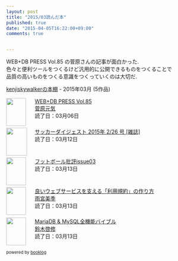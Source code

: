 ```yaml
---
layout: post
title: "2015/03読んだ本"
published: true
date: "2015-04-05T16:22:00+09:00"
comments: true


---
```


WEB+DB PRESS Vol.85 の菅原さんの記事が面白かった.  
色々と便利ツールをつくるけど汎用的に公開できるものをつくることで  
品質の高いものをつくる意識をつくっていくのは大切だ.

<div style="margin-bottom:15px;"><a href="http://booklog.jp/users/kenjiskywalker" target="_blank">kenjiskywalkerの本棚</a> - 2015年03月 (5作品)</div><div style="margin-bottom:5px;"><div style="width:75px;height:75px;float:left;margin-right:2px;"><a href="http://booklog.jp/item/1/4774171417" target="_blank"><img src="http://ecx.images-amazon.com/images/I/611JK2E4TZL._SL75_.jpg" width="53" height="75" alt="" /></a></div><div><a href="http://booklog.jp/item/1/4774171417" target="_blank">WEB+DB PRESS Vol.85</a><br /><a href="http://booklog.jp/author/%E8%8F%85%E5%8E%9F%E5%85%83%E6%B0%97" target="_blank">菅原元気</a><br />読了日：03月06日<br /></div><br style="clear:both;" /></div><div style="margin-bottom:5px;"><div style="width:75px;height:75px;float:left;margin-right:2px;"><a href="http://booklog.jp/item/1/B00S5TMPEW" target="_blank"><img src="http://ecx.images-amazon.com/images/I/61y%2Blg9CuVL._SL75_.jpg" width="56" height="75" alt="" /></a></div><div><a href="http://booklog.jp/item/1/B00S5TMPEW" target="_blank">サッカーダイジェスト 2015年 2/26 号 [雑誌]</a><br />読了日：03月12日<br /></div><br style="clear:both;" /></div><div style="margin-bottom:5px;"><div style="width:75px;height:75px;float:left;margin-right:2px;"><a href="http://booklog.jp/item/1/B00R2R1TF4" target="_blank"><img src="http://ecx.images-amazon.com/images/I/519vf3oC9vL._SL75_.jpg" width="53" height="75" alt="" /></a></div><div><a href="http://booklog.jp/item/1/B00R2R1TF4" target="_blank">フットボール批評issue03</a><br />読了日：03月13日<br /></div><br style="clear:both;" /></div><div style="margin-bottom:5px;"><div style="width:75px;height:75px;float:left;margin-right:2px;"><a href="http://booklog.jp/item/1/B00K2RFJK2" target="_blank"><img src="http://ecx.images-amazon.com/images/I/51uLiMEIS%2BL._SL75_.jpg" width="53" height="75" alt="" /></a></div><div><a href="http://booklog.jp/item/1/B00K2RFJK2" target="_blank">良いウェブサービスを支える「利用規約」の作り方</a><br /><a href="http://booklog.jp/author/%E9%9B%A8%E5%AE%AE%E7%BE%8E%E5%AD%A3" target="_blank">雨宮美季</a><br />読了日：03月13日<br /></div><br style="clear:both;" /></div><div style="margin-bottom:5px;"><div style="width:75px;height:75px;float:left;margin-right:2px;"><a href="http://booklog.jp/item/1/B00T71MYZC" target="_blank"><img src="http://ecx.images-amazon.com/images/I/5136en3PhGL._SL75_.jpg" width="53" height="75" alt="" /></a></div><div><a href="http://booklog.jp/item/1/B00T71MYZC" target="_blank">MariaDB & MySQL全機能バイブル</a><br /><a href="http://booklog.jp/author/%E9%88%B4%E6%9C%A8%E5%95%93%E4%BF%AE" target="_blank">鈴木啓修</a><br />読了日：03月13日<br /></div><br style="clear:both;" /></div><div style="margin:10px 0;font-size:80%;">powered by <a href="http://booklog.jp" target="_blank">booklog</a></div>

